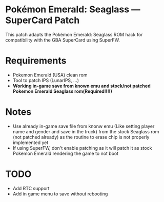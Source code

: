# Pokémon Emerald: Seaglass — SuperCard Patch

This patch adapts the Pokémon Emerald: Seaglass ROM hack for compatibility with the GBA SuperCard using SuperFW.

# Requirements

- Pokemon Emerald (USA) clean rom
- Tool to patch IPS (LunarIPS, ...)
- **Working in-game save from known emu and stock/not patched Pokemon Emerald Seaglass rom(Required!!!!)**

# Notes

- Use already in-game save file from knonw emu (Like setting player name and gender and save in the truck) from the stock Seaglass rom (not patched already) as the routine to erase chip is not properly implemented yet
- If using SuperFW, don't enable patching as it will patch it as stock Pokemon Emerald rendering the game to not boot

# TODO

- Add RTC support
- Add in game menu to save without rebooting

